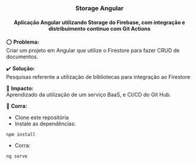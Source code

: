 <h3 align="center">Storage Angular</h3>

<h4 align="center">Aplicação Angular utilizando Storage do Firebase, com integração e distribuimento contínuo com Git Actions </h4>

:o: **Problema:**<br> Criar um projeto em Angular que utilize o Firestore para fazer CRUD de documentos.

:heavy_check_mark: **Solução:**<br> Pesquisas referente a utilização de bibliotecas para integração ao Firestore

:dart: **Impacto:**<br> Aprendizado da utilização de um serviço BaaS, e CI/CD do Git Hub.

:bicyclist: **Corra:**

-   Clone este repositória
-   Instale as dependências:

```
npm install
```

-   Corra:

```
ng serve
```

